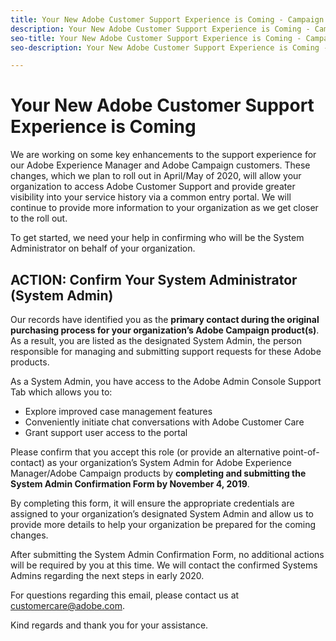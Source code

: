 ```yaml
---
title: Your New Adobe Customer Support Experience is Coming - Campaign deploy contact
description: Your New Adobe Customer Support Experience is Coming - Campaign deploy contact
seo-title: Your New Adobe Customer Support Experience is Coming - Campaign deploy contact
seo-description: Your New Adobe Customer Support Experience is Coming - Campaign deploy contact

---
```


# Your New Adobe Customer Support Experience is Coming 

We are working on some key enhancements to the support experience for our Adobe Experience Manager and Adobe Campaign customers. These changes, which we plan to roll out in April/May of 2020, will allow your organization to access Adobe Customer Support and provide greater visibility into your service history via a common entry portal. We will continue to provide more information to your organization as we get closer to the roll out.  

To get started, we need your help in confirming who will be the System Administrator on behalf of your organization. 

## ACTION: Confirm Your System Administrator (System Admin) 

Our records have identified you as the **primary contact during the original purchasing process for your organization’s Adobe Campaign product(s)**. As a result, you are listed as the designated System Admin, the person responsible for managing and submitting support requests for these Adobe products.  

As a System Admin, you have access to the Adobe Admin Console Support Tab which allows you to:  

* Explore improved case management features 
* Conveniently initiate chat conversations with Adobe Customer Care 
* Grant support user access to the portal 

Please confirm that you accept this role (or provide an alternative point-of-contact) as your organization’s System Admin for Adobe Experience Manager/Adobe Campaign products by **completing and submitting the System Admin Confirmation Form by November 4, 2019**. 

By completing this form, it will ensure the appropriate credentials are assigned to your organization’s designated System Admin and allow us to provide more details to help your organization be prepared for the coming changes. 

After submitting the System Admin Confirmation Form, no additional actions will be required by you at this time.  We will contact the confirmed Systems Admins regarding the next steps in early 2020.   

For questions regarding this email, please contact us at customercare@adobe.com. 

Kind regards and thank you for your assistance. 
